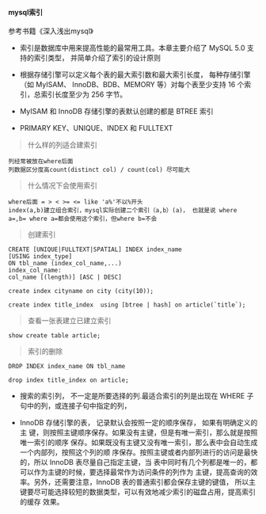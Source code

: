 #### mysql索引

参考书籍《深入浅出mysql》

- 索引是数据库中用来提高性能的最常用工具。本章主要介绍了 MySQL 5.0 支持的索引类型，
并简单介绍了索引的设计原则

- 根据存储引擎可以定义每个表的最大索引数和最大索引长度， 每种存储引擎 （如 MyISAM、
InnoDB、BDB、MEMORY 等）对每个表至少支持 16 个索引，总索引长度至少为 256 字节。

- MyISAM 和 InnoDB 存储引擎的表默认创建的都是 BTREE 索引
- PRIMARY KEY、UNIQUE、INDEX 和 FULLTEXT

> 什么样的列适合建索引
```
列经常被放在where后面
列数据区分度高count(distinct col) / count(col) 尽可能大
```

> 什么情况下会使用索引
```
where后面 = > < >= <= like 'a%'不以%开头
index(a,b)建立组合索引，mysql实际创建二个索引（a,b）(a)， 也就是说 where a=,b= where a=都会使用这个索引，但where b=不会
```

> 创建索引

```
CREATE [UNIQUE|FULLTEXT|SPATIAL] INDEX index_name
[USING index_type]
ON tbl_name (index_col_name,...)
index_col_name:
col_name [(length)] [ASC | DESC]

create index cityname on city (city(10));
```
```
create index title_index  using [btree | hash] on article(`title`);
```

> 查看一张表建立已建立索引
```
show create table article;
```

> 索引的删除

```
DROP INDEX index_name ON tbl_name
```
```
drop index title_index on article;
```
- 搜索的索引列， 不一定是所要选择的列.最适合索引的列是出现在 WHERE
子句中的列，或连接子句中指定的列，

- InnoDB 存储引擎的表， 记录默认会按照一定的顺序保存， 如果有明确定义的主
键，则按照主键顺序保存。如果没有主键，但是有唯一索引，那么就是按照唯一索引的顺序
保存。如果既没有主键又没有唯一索引，那么表中会自动生成一个内部列，按照这个列的顺
序保存。按照主键或者内部列进行的访问是最快的，所以 InnoDB 表尽量自己指定主键，当
表中同时有几个列都是唯一的，都可以作为主键的时候，要选择最常作为访问条件的列作为
主键，提高查询的效率。另外，还需要注意，InnoDB 表的普通索引都会保存主键的键值，
所以主键要尽可能选择较短的数据类型，可以有效地减少索引的磁盘占用，提高索引的缓存
效果。
